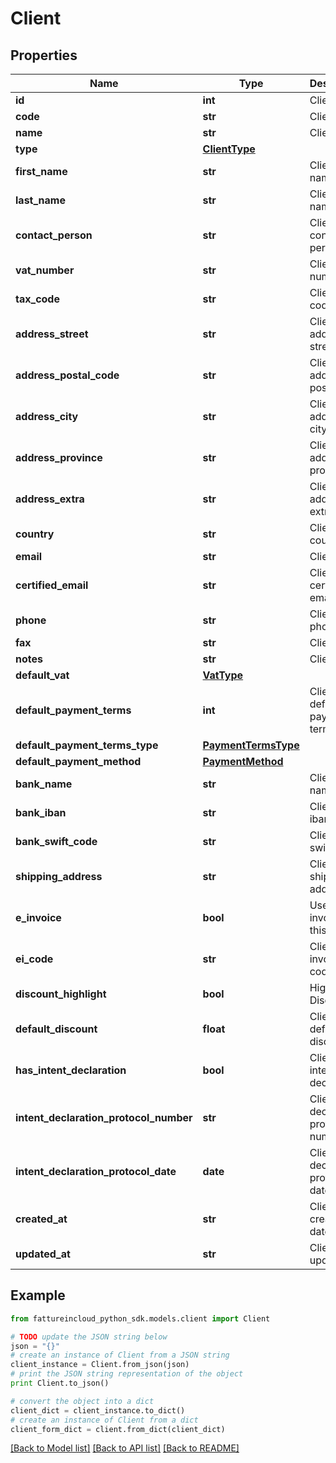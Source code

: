 # Client


## Properties
Name | Type | Description | Notes
------------ | ------------- | ------------- | -------------
**id** | **int** | Client id | [optional] 
**code** | **str** | Client code | [optional] 
**name** | **str** | Client name | [optional] 
**type** | [**ClientType**](ClientType.md) |  | [optional] 
**first_name** | **str** | Client first name | [optional] 
**last_name** | **str** | Client last name | [optional] 
**contact_person** | **str** | Client contact person | [optional] 
**vat_number** | **str** | Client vat number | [optional] 
**tax_code** | **str** | Client tax code | [optional] 
**address_street** | **str** | Client address street | [optional] 
**address_postal_code** | **str** | Client address postal code | [optional] 
**address_city** | **str** | Client address city | [optional] 
**address_province** | **str** | Client address province | [optional] 
**address_extra** | **str** | Client address extra info | [optional] 
**country** | **str** | Client country | [optional] 
**email** | **str** | Client email | [optional] 
**certified_email** | **str** | Client certified email | [optional] 
**phone** | **str** | Client phone | [optional] 
**fax** | **str** | Client fax | [optional] 
**notes** | **str** | Client extra | [optional] 
**default_vat** | [**VatType**](VatType.md) |  | [optional] 
**default_payment_terms** | **int** | Client default payment terms | [optional] 
**default_payment_terms_type** | [**PaymentTermsType**](PaymentTermsType.md) |  | [optional] 
**default_payment_method** | [**PaymentMethod**](PaymentMethod.md) |  | [optional] 
**bank_name** | **str** | Client bank name | [optional] 
**bank_iban** | **str** | Client bank iban | [optional] 
**bank_swift_code** | **str** | Client bank swift code | [optional] 
**shipping_address** | **str** | Client shipping address | [optional] 
**e_invoice** | **bool** | Use e-invoices for this entity | [optional] 
**ei_code** | **str** | Client e-invoice code  | [optional] 
**discount_highlight** | **bool** | Highlight Discount | [optional] 
**default_discount** | **float** | Client default discount | [optional] 
**has_intent_declaration** | **bool** | Client has intent declaration | [optional] 
**intent_declaration_protocol_number** | **str** | Client intent declaration protocol number | [optional] 
**intent_declaration_protocol_date** | **date** | Client intent declaration protocol date | [optional] 
**created_at** | **str** | Client creation date | [optional] 
**updated_at** | **str** | Client last update date | [optional] 

## Example

```python
from fattureincloud_python_sdk.models.client import Client

# TODO update the JSON string below
json = "{}"
# create an instance of Client from a JSON string
client_instance = Client.from_json(json)
# print the JSON string representation of the object
print Client.to_json()

# convert the object into a dict
client_dict = client_instance.to_dict()
# create an instance of Client from a dict
client_form_dict = client.from_dict(client_dict)
```
[[Back to Model list]](../README.md#documentation-for-models) [[Back to API list]](../README.md#documentation-for-api-endpoints) [[Back to README]](../README.md)


